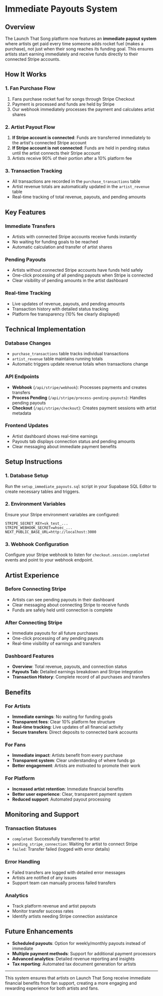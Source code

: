 # Immediate Payouts System

## Overview

The Launch That Song platform now features an **immediate payout system** where artists get paid every time someone adds rocket fuel (makes a purchase), not just when their song reaches its funding goal. This ensures artists start earning immediately and receive funds directly to their connected Stripe accounts.

## How It Works

### 1. Fan Purchase Flow
1. Fans purchase rocket fuel for songs through Stripe Checkout
2. Payment is processed and funds are held by Stripe
3. Our webhook immediately processes the payment and calculates artist shares

### 2. Artist Payout Flow
1. **If Stripe account is connected**: Funds are transferred immediately to the artist's connected Stripe account
2. **If Stripe account is not connected**: Funds are held in pending status until the artist connects their Stripe account
3. Artists receive 90% of their portion after a 10% platform fee

### 3. Transaction Tracking
- All transactions are recorded in the `purchase_transactions` table
- Artist revenue totals are automatically updated in the `artist_revenue` table
- Real-time tracking of total revenue, payouts, and pending amounts

## Key Features

### Immediate Transfers
- Artists with connected Stripe accounts receive funds instantly
- No waiting for funding goals to be reached
- Automatic calculation and transfer of artist shares

### Pending Payouts
- Artists without connected Stripe accounts have funds held safely
- One-click processing of all pending payouts when Stripe is connected
- Clear visibility of pending amounts in the artist dashboard

### Real-time Tracking
- Live updates of revenue, payouts, and pending amounts
- Transaction history with detailed status tracking
- Platform fee transparency (10% fee clearly displayed)

## Technical Implementation

### Database Changes
- `purchase_transactions` table tracks individual transactions
- `artist_revenue` table maintains running totals
- Automatic triggers update revenue totals when transactions change

### API Endpoints
- **Webhook** (`/api/stripe/webhook`): Processes payments and creates transfers
- **Process Pending** (`/api/stripe/process-pending-payouts`): Handles pending payouts
- **Checkout** (`/api/stripe/checkout`): Creates payment sessions with artist metadata

### Frontend Updates
- Artist dashboard shows real-time earnings
- Payouts tab displays connection status and pending amounts
- Clear messaging about immediate payment benefits

## Setup Instructions

### 1. Database Setup
Run the `setup_immediate_payouts.sql` script in your Supabase SQL Editor to create necessary tables and triggers.

### 2. Environment Variables
Ensure your Stripe environment variables are configured:
```
STRIPE_SECRET_KEY=sk_test_...
STRIPE_WEBHOOK_SECRET=whsec_...
NEXT_PUBLIC_BASE_URL=http://localhost:3000
```

### 3. Webhook Configuration
Configure your Stripe webhook to listen for `checkout.session.completed` events and point to your webhook endpoint.

## Artist Experience

### Before Connecting Stripe
- Artists can see pending payouts in their dashboard
- Clear messaging about connecting Stripe to receive funds
- Funds are safely held until connection is complete

### After Connecting Stripe
- Immediate payouts for all future purchases
- One-click processing of any pending payouts
- Real-time visibility of earnings and transfers

### Dashboard Features
- **Overview**: Total revenue, payouts, and connection status
- **Payouts Tab**: Detailed earnings breakdown and Stripe integration
- **Transaction History**: Complete record of all purchases and transfers

## Benefits

### For Artists
- **Immediate earnings**: No waiting for funding goals
- **Transparent fees**: Clear 10% platform fee structure
- **Real-time tracking**: Live updates of all financial activity
- **Secure transfers**: Direct deposits to connected bank accounts

### For Fans
- **Immediate impact**: Artists benefit from every purchase
- **Transparent system**: Clear understanding of where funds go
- **Better engagement**: Artists are motivated to promote their work

### For Platform
- **Increased artist retention**: Immediate financial benefits
- **Better user experience**: Clear, transparent payment system
- **Reduced support**: Automated payout processing

## Monitoring and Support

### Transaction Statuses
- `completed`: Successfully transferred to artist
- `pending_stripe_connection`: Waiting for artist to connect Stripe
- `failed`: Transfer failed (logged with error details)

### Error Handling
- Failed transfers are logged with detailed error messages
- Artists are notified of any issues
- Support team can manually process failed transfers

### Analytics
- Track platform revenue and artist payouts
- Monitor transfer success rates
- Identify artists needing Stripe connection assistance

## Future Enhancements

- **Scheduled payouts**: Option for weekly/monthly payouts instead of immediate
- **Multiple payment methods**: Support for additional payment processors
- **Advanced analytics**: Detailed revenue reporting and insights
- **Tax reporting**: Automated tax document generation for artists

---

This system ensures that artists on Launch That Song receive immediate financial benefits from fan support, creating a more engaging and rewarding experience for both artists and fans. 